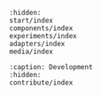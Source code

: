 <!--
    This is the core file for the Rosetta documentation.  It is
    automatically generated by sphinx-apidoc.  Do not edit this file
    directly.  Instead, edit the files in the Rosetta source tree and
    re-run `sphinx-apidoc`. To generate the HTML version of the doc,
    run `sphinx-build -M html docs/source/ docs/build/`. This, in turn,
    has features to generate PDF/EPUB versions of the documentation.

    This toctree (table of contents tree) is required by Sphinx.
    Each file that should be included must be listed as document names
    (i.e. without file extension, using / as directory separators).

    Note that this file also does not include any actual content for
    the website. This is because all text content for the homepage is
    defined in `docs/source/_template/home.html` so that the homepage
    can use custom HTML, and that the rest of the site can make use of
    the table of contents.
-->

```{toctree}
:hidden:
start/index
components/index
experiments/index
adapters/index
media/index
```

```{toctree}
:caption: Development
:hidden:
contribute/index
```

